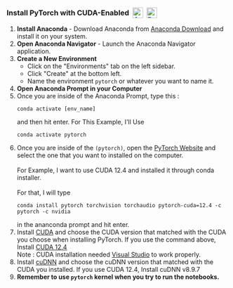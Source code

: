 <h3>
    <div style="display: flex; align-items: center;">
      <span>Install PyTorch with CUDA-Enabled</span>
          <a href="https://www.anaconda.com/">
              <img src="https://skillicons.dev/icons?i=anaconda" alt="Anaconda" style="height: 24px; margin-left: 8px;">
          </a>
          <a href="https://www.tensorflow.org/install/pip">
              <img src="https://skillicons.dev/icons?i=pytorch" alt="PyTorch" style="height: 24px; margin-left: 8px;">
          </a>
    </div>
  </h3>
  
  <ol>
    <li><strong>Install Anaconda</strong> - Download Anaconda from <a href="https://www.anaconda.com/download">Anaconda Download</a> and install it on your system.</li>
    <li><strong>Open Anaconda Navigator</strong> - Launch the Anaconda Navigator application.</li>
    <li><strong>Create a New Environment</strong>
      <ul>
        <li>Click on the "Environments" tab on the left sidebar.</li>
        <li>Click "Create" at the bottom left.</li>
        <li>Name the environment <code>pytorch</code> or whatever you want to name it.</li>
      </ul>
    </li>
    <li><strong>Open Anaconda Prompt in your Computer</strong></li>
<li>Once you are inside of the Anaconda Prompt, type this : <pre><code>conda activate [env_name]</code></pre> and then hit enter. For This Example, I'll Use <pre><code>conda activate pytorch</code></pre> </li>
    <li>Once you are inside of the <code>(pytorch)</code>, open the <a href="https://pytorch.org/get-started/locally/">PyTorch Website</a> and select the one that you want to installed on the computer. </br></br>For Example, I want to use CUDA 12.4 and installed it through conda installer.
    </br></br>For that, I will type <pre><code>conda install pytorch torchvision torchaudio pytorch-cuda=12.4 -c pytorch -c nvidia</code></pre> in the ananconda prompt and hit enter.</li>
    <li>Install <a href="https://developer.nvidia.com/cuda-toolkit-archive">CUDA</a> and choose the CUDA version that matched with the CUDA you choose when installing PyTorch. If you use the command above, Install <a href="https://developer.nvidia.com/cuda-12-4-1-download-archive">CUDA 12.4</a></br>Note : CUDA installation needed <a href ="https://visualstudio.microsoft.com/">Visual Studio</a> to work properly.</li>
    <li>Install <a href="https://developer.nvidia.com/rdp/cudnn-archive">cuDNN</a> and choose the cuDNN version that matched with the CUDA you installed. If you use CUDA 12.4, Install cuDNN v8.9.7</li>
    <li><strong>Remember to use <code>pytorch</code> kernel when you try to run the notebooks.</strong></li>
  </ol>